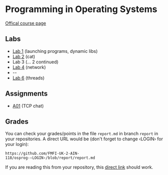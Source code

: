 Programming in Operating Systems
================================

[Offical course page](http://dai.fmph.uniba.sk/~siska/osprog/)

Labs
----

* [Lab 1](http://dai.fmph.uniba.sk/~siska/osprog/01/) (launching programs, dynamic libs)
* [Lab 2](http://dai.fmph.uniba.sk/~siska/osprog/02/) (cat)
* Lab 3 (... 2 continued)
* [Lab 4](http://dai.fmph.uniba.sk/~siska/osprog/04/) (network)
* --
* [Lab 6](http://dai.fmph.uniba.sk/~siska/osprog/06/) (threads)

Assignments
--------------------

* [A01](as01) (TCP chat)

Grades
-------

You can check your grades/points in the file `report.md` in branch
`report` in your repositories. A direct URL would be (don't forget
to change ‹LOGIN› for your login):

    https://github.com/FMFI-UK-2-AIN-118/osprog-‹LOGIN›/blob/report/report.md

If you are reading this from your repository, this
[direct link](../../blob/report/report.md) should work.
